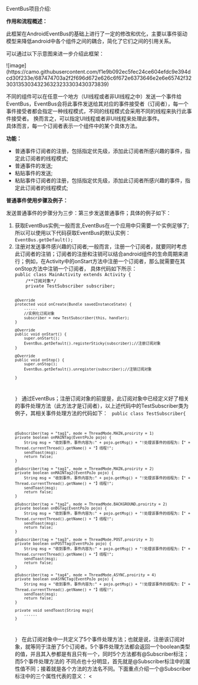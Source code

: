 EventBus项目介绍:
<p><B>作用和流程概述：</B></p>
<p>此框架在AndroidEventBus的基础上进行了一定的修改和优化，主要以事件驱动模型来降低android中各个组件之间的耦合，简化了它们之间的引用关系。</p>
<p>可以通过以下示意图来进一步介绍此框架：</p>
![image](https://camo.githubusercontent.com/f1e9b092ec5fec24ce604efdc9e394dcd30f233e/687474703a2f2f696d672e626c6f672e6373646e2e6e65742f3230313530343236323233303430373839)
<p>不同的组件可以在任意一个地方（UI线程或者非UI线程之中）发送一个事件给EventBus，EventBus会将此事件发送给其对应的事件接受者（订阅者），每一个事件接受者都会指定一种线程模式，不同的线程模式会采用不同的线程来执行此事件接受者。
换而言之，可以指定UI线程或者非UI线程来处理此事件。<br>具体而言，每一个订阅者表示一个组件中的某个具体方法。
</p>
<p><B>功能：</B></p>
<ul>
<li>普通事件订阅者的注册，包括指定优先级，添加此订阅者所感兴趣的事件，指定此订阅者的线程模式;</li>
<li>普通事件的发送;</li>
<li>粘贴事件的发送;</li>
<li>粘贴事件订阅者的注册，包括指定优先级，添加此订阅者所感兴趣的事件，指定此订阅者的线程模式;</li>
</ul>
<p><B>普通事件使用步骤及例子：</B></p>
<p>发送普通事件的步骤分为三步：第三步发送普通事件；具体的例子如下：</p>
<ol>
<li>
获取EventBus实例;一般而言,EventBus在一个应用中只需要一个实例足够了;所以可以使用以下代码获取EventBus的默认实例：<br><code>EventBus.getDefault();</code>
</li>
<li>
注册对发送事件感兴趣的订阅者;一般而言，注册一个订阅者，就要同时考虑此订阅者的注销；订阅者的注册和注销可以结合android组件的生命周期来进行；例如，在Activity中的onStart方法中注册一个订阅者，那么就需要在其onStop方法中注销一个订阅者，
具体代码如下所示：
<code>
public class MainActivity extends Activity {
    /**订阅对象*/
    private TestSubscriber subscriber;


    @Override
    protected void onCreate(Bundle savedInstanceState) {
        ......
        //实例化订阅对象
        subscriber = new TestSubscriber(this, handler);
    }

    @Override
    public void onStart() {
        super.onStart();
        EventBus.getDefault().registerSticky(subscriber);//注册订阅对象
    }

    @Override
    public void onStop() {
        super.onStop();
        EventBus.getDefault().unregister(subscriber);//注销订阅对象

    }
}
</code>
通过EventBus；注册订阅对象的前提是，此订阅对象中已经定义好了相关的事件处理方法（此方法才是订阅者），以上述代码中的TestSubscriber类为例子，其相关事件处理方法的代码如下：
<code>
public class TestSubscriber{

    @Subscriber(tag = "tag1", mode = ThreadMode.MAIN,proirity = 1)
    private boolean onMAINTag(EventPoJo pojo) {
        String msg = "收到事件，事件内容为:" + pojo.getMsg() + "!处理该事件的线程为:【" + Thread.currentThread().getName() + "】线程!";
        sendToast(msg);
        return false;
    }

    @Subscriber(tag = "tag1", mode = ThreadMode.MAIN,proirity = 2)
    private boolean onMAINTag2(EventPoJo pojo) {
        String msg = "收到事件，事件内容为:" + pojo.getMsg() + "!处理该事件的线程为:【" + Thread.currentThread().getName() + "】线程!";
        sendToast(msg);
        return false;
    }

    @Subscriber(tag = "tag2", mode = ThreadMode.BACKGROUND,proirity = 2)
    private boolean onBGTag(EventPoJo pojo) {
        String msg = "收到事件，事件内容为:" + pojo.getMsg() + "!处理该事件的线程为:【" + Thread.currentThread().getName() + "】线程!";
        sendToast(msg);
        return false;
    }

    @Subscriber(tag = "tag3", mode = ThreadMode.POST,proirity = 3)
    private boolean onPOSTTag(EventPoJo pojo) {
        String msg = "收到事件，事件内容为:" + pojo.getMsg() + "!处理该事件的线程为:【" + Thread.currentThread().getName() + "】线程!";
        sendToast(msg);
        return false;
    }

    @Subscriber(tag = "tag4", mode = ThreadMode.ASYNC,proirity = 4)
    private boolean onASYNCTag(EventPoJo pojo) {
        String msg = "收到事件，事件内容为:" + pojo.getMsg() + "!处理该事件的线程为:【" + Thread.currentThread().getName() + "】线程!";
        sendToast(msg);
        return false;
    }
    
    private void sendToast(String msg){
        ......
    }

}
</code>
在此订阅对象中一共定义了5个事件处理方法；也就是说，注册该订阅对象，就等同于注册了5个订阅者。5个事件处理方法都会返回一个boolean类型的值，并且其入参都是有且只有一个，同时5个方法都有@Subscriber标注；而5个事件处理方法的
不同点也十分明显，首先就是@Subscriber标注中的属性值不同；接着就是各个方法的方法名不同。下面重点介绍一个@Subscriber标注中的三个属性代表的意义：
<
</li>
</ol>
